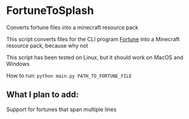 # FortuneToSplash

Converts fortune files into a minecraft resource pack

This script converts files for the CLI program [Fortune](https://github.com/shlomif/fortune-mod) into a Minecraft resource pack, because why not

This script has been tested on Linux, but it should work on MacOS and Windows


How to run: `python main.py PATH_TO_FORTUNE_FILE`


## What I plan to add:

Support for fortunes that span multiple lines

